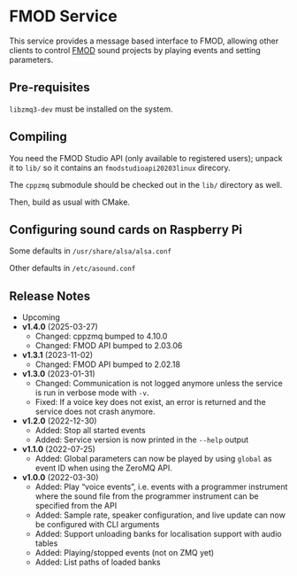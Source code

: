 # FMOD Service

This service provides a message based interface to FMOD, allowing other clients
to control [FMOD][fmod] sound projects by playing events and setting
parameters.


## Pre-requisites

`libzmq3-dev` must be installed on the system.


## Compiling

You need the FMOD Studio API (only available to registered users); unpack it to
`lib/` so it contains an `fmodstudioapi20203linux` direcory.

The `cppzmq` submodule should be checked out in the `lib/` directory as well.

Then, build as usual with CMake.

[fmod]: https://www.fmod.com/


## Configuring sound cards on Raspberry Pi

Some defaults in `/usr/share/alsa/alsa.conf`

Other defaults in `/etc/asound.conf`


[so]: https://raspberrypi.stackexchange.com/questions/80072/how-can-i-use-an-external-usb-sound-card-and-set-it-as-default/80075#80075


## Release Notes

* Upcoming
* **v1.4.0** (2025-03-27)
  * Changed: cppzmq bumped to 4.10.0
  * Changed: FMOD API bumped to 2.03.06
* **v1.3.1** (2023-11-02)
  * Changed: FMOD API bumped to 2.02.18
* **v1.3.0** (2023-01-31)
  * Changed: Communication is not logged anymore unless the service is run in verbose mode with `-v`.
  * Fixed: If a voice key does not exist, an error is returned and the service does not crash anymore.
* **v1.2.0** (2022-12-30)
  * Added: Stop all started events
  * Added: Service version is now printed in the `--help` output
* **v1.1.0** (2022-07-25)
  * Added: Global parameters can now be played by using `global` as event ID
    when using the ZeroMQ API.
* **v1.0.0** (2022-03-30)
  * Added: Play “voice events”, i.e. events with a programmer instrument where
    the sound file from the programmer instrument can be specified from the API
  * Added: Sample rate, speaker configuration, and live update can now be
    configured with CLI arguments
  * Added: Support unloading banks for localisation support with audio tables
  * Added: Playing/stopped events (not on ZMQ yet)
  * Added: List paths of loaded banks
